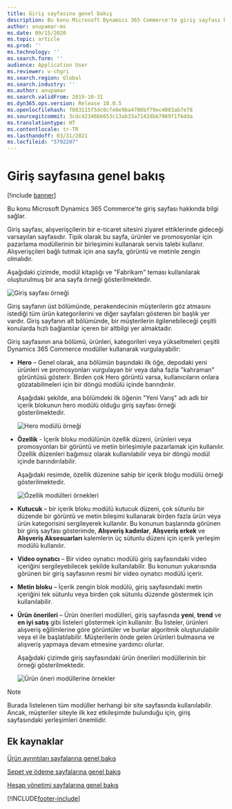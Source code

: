 ```yaml
---
title: Giriş sayfasına genel bakış
description: Bu konu Microsoft Dynamics 365 Commerce'te giriş sayfası hakkında bilgi sağlar.
author: anupamar-ms
ms.date: 09/15/2020
ms.topic: article
ms.prod: ''
ms.technology: ''
ms.search.form: ''
audience: Application User
ms.reviewer: v-chgri
ms.search.region: Global
ms.search.industry: ''
ms.author: anupamar
ms.search.validFrom: 2019-10-31
ms.dyn365.ops.version: Release 10.0.5
ms.openlocfilehash: f083115f5dc0cfe0e9ba4786bf79ec4083ab7e78
ms.sourcegitcommit: 3cdc42346bb653c13ab33a7142dbb7969f1f6dda
ms.translationtype: HT
ms.contentlocale: tr-TR
ms.lasthandoff: 03/31/2021
ms.locfileid: "5792207"
---
```

# <a name="home-page-overview"></a>Giriş sayfasına genel bakış

[!include [banner](includes/banner.md)]

Bu konu Microsoft Dynamics 365 Commerce'te giriş sayfası hakkında bilgi sağlar.

Giriş sayfası, alışverişçilerin bir e-ticaret sitesini ziyaret ettiklerinde gideceği varsayılan sayfasıdır. Tipik olarak bu sayfa, ürünler ve promosyonlar için pazarlama modüllerinin bir birleşimini kullanarak servis talebi kullanır. Alışverişçileri bağlı tutmak için ana sayfa, görüntü ve metinle zengin olmalıdır.

Aşağıdaki çizimde, modül kitaplığı ve "Fabrikam" teması kullanılarak oluşturulmuş bir ana sayfa örneği gösterilmektedir.

![Giriş sayfası örneği](./media/Homepage2.PNG)

Giriş sayfanın üst bölümünde, perakendecinin müşterilerin göz atmasını istediği tüm ürün kategorilerini ve diğer sayfaları gösteren bir başlık yer vardır. Giriş sayfanın alt bölümünde, bir müşterilerin ilgilenebileceği çeşitli konularda hızlı bağlantılar içeren bir altbilgi yer almaktadır.

Giriş sayfasının ana bölümü, ürünleri, kategorileri veya yükseltmeleri çeşitli Dynamics 365 Commerce modüller kullanarak vurgulayabilir:

- **Hero** – Genel olarak, ana bölümün başındaki ilk öğe, depodaki yeni ürünleri ve promosyonları vurgulayan bir veya daha fazla "kahraman" görüntüsü gösterir. Birden çok Hero görüntü varsa, kullanıcıların onlara gözatabilmeleri için bir döngü modülü içinde barındırılır.

    Aşağıdaki şekilde, ana bölümdeki ilk öğenin "Yeni Varış" adı adlı bir içerik blokunun hero modülü olduğu giriş sayfası örneği gösterilmektedir.

    ![Hero modülü örneği](./media/Hero.PNG)

- **Özellik** - İçerik bloku modülünün özellik düzeni, ürünleri veya promosyonları bir görüntü ve metin birleşimiyle pazarlamak için kullanılır. Özellik düzenleri bağımsız olarak kullanılabilir veya bir döngü modül içinde barındırılabilir.

    Aşağıdaki resimde, özellik düzenine sahip bir içerik bloğu modülü örneği gösterilmektedir.

    ![Özellik modülleri örnekleri](./media/Feature.PNG)

- **Kutucuk** – bir içerik bloku modülü kutucuk düzeni, çok sütunlu bir düzende bir görüntü ve metin bileşimi kullanarak birden fazla ürün veya ürün kategorisini sergileyerek kullanılır. Bu konunun başlarında görünen bir giriş sayfası gösterimde, **Alışveriş kadınlar**, **Alışveriş erkek** ve **Alışveriş Aksesuarları** kalemlerin üç sütunlu düzeni için içerik yerleşim modülü kullanılır.
- **Video oynatıcı** – Bir video oynatıcı modülü giriş sayfasındaki video içeriğini sergileyebilecek şekilde kullanılabilir. Bu konunun yukarısında görünen bir giriş sayfasının resmi bir video oynatıcı modülü içerir.
- **Metin bloku** – İçerik zengin blok modülü, giriş sayfasındaki metin içeriğini tek sütunlu veya birden çok sütunlu düzende göstermek için kullanılabilir.
- **Ürün önerileri** – Ürün önerileri modülleri, giriş sayfasında **yeni**, **trend** ve **en iyi satış** gibi listeleri göstermek için kullanılır. Bu listeler, ürünleri alışveriş eğilimlerine göre görüntüler ve bunlar algoritmik oluşturulabilir veya el ile başlatılabilir. Müşterilerin önde gelen ürünleri bulmasına ve alışveriş yapmaya devam etmesine yardımcı olurlar.

    Aşağıdaki çizimde giriş sayfasındaki ürün önerileri modüllerinin bir örneği gösterilmektedir.

    ![Ürün öneri modüllerine örnekler](./media/Recommendations.PNG)

> [!NOTE]
> Burada listelenen tüm modüller herhangi bir site sayfasında kullanılabilir. Ancak, müşteriler siteyle ilk kez etkileşimde bulunduğu için, giriş sayfasındaki yerleşimleri önemlidir.

## <a name="additional-resources"></a>Ek kaynaklar

[Ürün ayrıntıları sayfalarına genel bakış](quick-tour-pdp.md)

[Sepet ve ödeme sayfalarına genel bakış](quick-tour-cart-checkout.md)

[Hesap yönetimi sayfalarına genel bakış](quick-tour-account-management.md)


[!INCLUDE[footer-include](../includes/footer-banner.md)]
